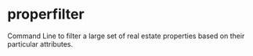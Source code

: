 # properfilter
Command Line to filter a large set of real estate properties based on their particular attributes. 
